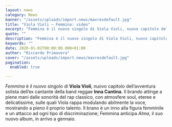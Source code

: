 ```yaml
---
layout: news
category: News
banner: "/assets/uploads/import.news/maxresdefault.jpg"
title: "Viola Violi – Femmina: video"
excerpt: "Femmina è il nuovo singolo di Viola Violi, nuovo capitolo dell’avventura solista dell’ex cantante della band reggae Inna Cantina. Il brando attinge a piene mani dalle sonorità del rap classico, con atmosfere soul, eteree e delicatissime, sulle quali Viola rappa modulando abilmente la voce, mostrando a pieno il proprio talento. Il brano è un inno [&hellip"
quote: ""
description: "Femmina è il nuovo singolo di Viola Violi, nuovo capitolo dell’avventura solista dell’ex cantante della band reggae Inna Cantina. Il brando attinge a piene mani dalle sonorità del rap classico, con atmosfere soul, eteree e delicatissime, sulle quali Viola rappa modulando abilmente la voce, mostrando a pieno il proprio talento. Il brano è un inno [&hellip"
keywords: ""
date: 2020-01-02T00:00:00.000+01:00
author: "Riccardo Primavera"
cover: "/assets/uploads/import.news/maxresdefault.jpg"
pagination:
  enabled: true

---
```


_Femmina_ è il nuovo singolo di **Viola Violi**, nuovo capitolo dell’avventura solista dell’ex cantante della band reggae **Inna Cantina**. Il brando attinge a piene mani dalle sonorità del rap classico, con atmosfere soul, eteree e delicatissime, sulle quali Viola rappa modulando abilmente la voce, mostrando a pieno il proprio talento. Il brano è un inno alla figura femminile e un attacco ad ogni tipo di discriminazione; Femmina anticipa _Alma_, il suo nuovo album, in arrivo a gennaio.